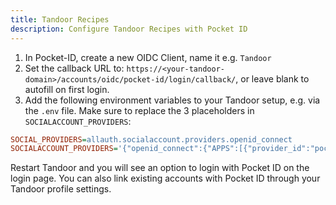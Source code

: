 ```yaml
---
title: Tandoor Recipes
description: Configure Tandoor Recipes with Pocket ID
---
```


1. In Pocket-ID, create a new OIDC Client, name it e.g. `Tandoor`
2. Set the callback URL to: `https://<your-tandoor-domain>/accounts/oidc/pocket-id/login/callback/`, or leave blank to autofill on first login.
3. Add the following environment variables to your Tandoor setup, e.g. via the `.env` file. Make sure to replace the 3 placeholders in `SOCIALACCOUNT_PROVIDERS`:

```ini
SOCIAL_PROVIDERS=allauth.socialaccount.providers.openid_connect
SOCIALACCOUNT_PROVIDERS='{"openid_connect":{"APPS":[{"provider_id":"pocket-id","name":"Pocket ID","client_id":"<pocket-id-client-id>","secret":"<pocket-id-client-secret>","settings":{"server_url":"https://<your-pocket-id-domain>/.well-known/openid-configuration"}}]}}'
```

Restart Tandoor and you will see an option to login with Pocket ID on the login page. You can also link existing accounts with Pocket ID through your Tandoor profile settings.